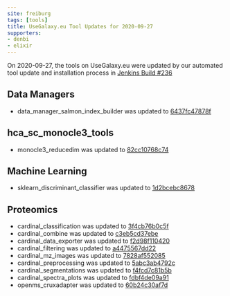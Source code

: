 ```yaml
---
site: freiburg
tags: [tools]
title: UseGalaxy.eu Tool Updates for 2020-09-27
supporters:
- denbi
- elixir
---
```


On 2020-09-27, the tools on UseGalaxy.eu were updated by our automated tool update and installation process in [Jenkins Build #236](https://build.galaxyproject.eu/job/usegalaxy-eu/job/install-tools/#236/)


## Data Managers

- data_manager_salmon_index_builder was updated to [6437fc47878f](https://toolshed.g2.bx.psu.edu/view/iuc/data_manager_salmon_index_builder/6437fc47878f)

## hca_sc_monocle3_tools

- monocle3_reducedim was updated to [82cc10768c74](https://toolshed.g2.bx.psu.edu/view/ebi-gxa/monocle3_reducedim/82cc10768c74)

## Machine Learning

- sklearn_discriminant_classifier was updated to [1d2bcebc8678](https://toolshed.g2.bx.psu.edu/view/bgruening/sklearn_discriminant_classifier/1d2bcebc8678)

## Proteomics

- cardinal_classification was updated to [3f4cb76b0c5f](https://toolshed.g2.bx.psu.edu/view/galaxyp/cardinal_classification/3f4cb76b0c5f)
- cardinal_combine was updated to [c3eb5cd37ebe](https://toolshed.g2.bx.psu.edu/view/galaxyp/cardinal_combine/c3eb5cd37ebe)
- cardinal_data_exporter was updated to [f2d98f110420](https://toolshed.g2.bx.psu.edu/view/galaxyp/cardinal_data_exporter/f2d98f110420)
- cardinal_filtering was updated to [a4475567dd22](https://toolshed.g2.bx.psu.edu/view/galaxyp/cardinal_filtering/a4475567dd22)
- cardinal_mz_images was updated to [7828af552085](https://toolshed.g2.bx.psu.edu/view/galaxyp/cardinal_mz_images/7828af552085)
- cardinal_preprocessing was updated to [5abc3ab4792c](https://toolshed.g2.bx.psu.edu/view/galaxyp/cardinal_preprocessing/5abc3ab4792c)
- cardinal_segmentations was updated to [f4fcd7c81b5b](https://toolshed.g2.bx.psu.edu/view/galaxyp/cardinal_segmentations/f4fcd7c81b5b)
- cardinal_spectra_plots was updated to [fdbf4de09a91](https://toolshed.g2.bx.psu.edu/view/galaxyp/cardinal_spectra_plots/fdbf4de09a91)
- openms_cruxadapter was updated to [60b24c30af7d](https://toolshed.g2.bx.psu.edu/view/galaxyp/openms_cruxadapter/60b24c30af7d)

